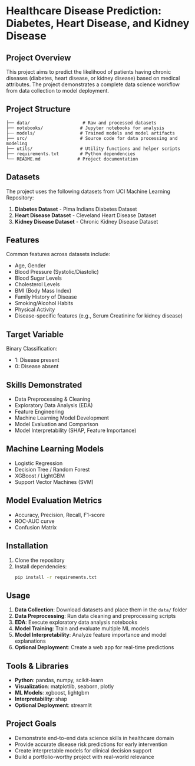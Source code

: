 # Healthcare Disease Prediction: Diabetes, Heart Disease, and Kidney Disease

## Project Overview

This project aims to predict the likelihood of patients having chronic diseases (diabetes, heart disease, or kidney disease) based on medical attributes. The project demonstrates a complete data science workflow from data collection to model deployment.

## Project Structure

```
├── data/                    # Raw and processed datasets
├── notebooks/              # Jupyter notebooks for analysis
├── models/                 # Trained models and model artifacts
├── src/                    # Source code for data processing and modeling
├── utils/                  # Utility functions and helper scripts
├── requirements.txt        # Python dependencies
└── README.md              # Project documentation
```

## Datasets

The project uses the following datasets from UCI Machine Learning Repository:

1. **Diabetes Dataset** - Pima Indians Diabetes Dataset
2. **Heart Disease Dataset** - Cleveland Heart Disease Dataset
3. **Kidney Disease Dataset** - Chronic Kidney Disease Dataset

## Features

Common features across datasets include:
- Age, Gender
- Blood Pressure (Systolic/Diastolic)
- Blood Sugar Levels
- Cholesterol Levels
- BMI (Body Mass Index)
- Family History of Disease
- Smoking/Alcohol Habits
- Physical Activity
- Disease-specific features (e.g., Serum Creatinine for kidney disease)

## Target Variable

Binary Classification:
- 1: Disease present
- 0: Disease absent

## Skills Demonstrated

- Data Preprocessing & Cleaning
- Exploratory Data Analysis (EDA)
- Feature Engineering
- Machine Learning Model Development
- Model Evaluation and Comparison
- Model Interpretability (SHAP, Feature Importance)

## Machine Learning Models

- Logistic Regression
- Decision Tree / Random Forest
- XGBoost / LightGBM
- Support Vector Machines (SVM)

## Model Evaluation Metrics

- Accuracy, Precision, Recall, F1-score
- ROC-AUC curve
- Confusion Matrix

## Installation

1. Clone the repository
2. Install dependencies:
   ```bash
   pip install -r requirements.txt
   ```

## Usage

1. **Data Collection**: Download datasets and place them in the `data/` folder
2. **Data Preprocessing**: Run data cleaning and preprocessing scripts
3. **EDA**: Execute exploratory data analysis notebooks
4. **Model Training**: Train and evaluate multiple ML models
5. **Model Interpretability**: Analyze feature importance and model explanations
6. **Optional Deployment**: Create a web app for real-time predictions

## Tools & Libraries

- **Python**: pandas, numpy, scikit-learn
- **Visualization**: matplotlib, seaborn, plotly
- **ML Models**: xgboost, lightgbm
- **Interpretability**: shap
- **Optional Deployment**: streamlit

## Project Goals

- Demonstrate end-to-end data science skills in healthcare domain
- Provide accurate disease risk predictions for early intervention
- Create interpretable models for clinical decision support
- Build a portfolio-worthy project with real-world relevance
